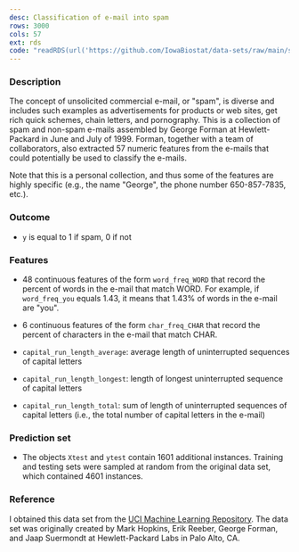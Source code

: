 ```yaml
---
desc: Classification of e-mail into spam
rows: 3000
cols: 57
ext: rds
code: "readRDS(url('https://github.com/IowaBiostat/data-sets/raw/main/spam/spam.rds'))"
---
```


### Description

The concept of unsolicited commercial e-mail, or "spam", is diverse and includes such examples as advertisements for products or web sites, get rich quick schemes, chain letters, and pornography. This is a collection of spam and non-spam e-mails assembled by George Forman at Hewlett-Packard in June and July of 1999. Forman, together with a team of collaborators, also extracted 57 numeric features from the e-mails that could potentially be used to classify the e-mails.

Note that this is a personal collection, and thus some of the features are highly specific (e.g., the name "George", the phone number 650-857-7835, etc.).

### Outcome

* `y` is equal to 1 if spam, 0 if not

### Features

* 48 continuous features of the form `word_freq_WORD` that record the percent of words in the e-mail that match WORD. For example, if `word_freq_you` equals 1.43, it means that 1.43% of words in the e-mail are "you".

* 6 continuous features of the form `char_freq_CHAR` that record the percent of characters in the e-mail that match CHAR.

* `capital_run_length_average`: average length of uninterrupted sequences of capital letters

* `capital_run_length_longest`: length of longest uninterrupted sequence of capital letters

* `capital_run_length_total`: sum of length of uninterrupted sequences of capital letters (i.e., the total number of capital letters in the e-mail)

### Prediction set

* The objects `Xtest` and `ytest` contain 1601 additional instances. Training and testing sets were sampled at random from the original data set, which contained 4601 instances.

### Reference

I obtained this data set from the [UCI Machine Learning Repository](http://archive.ics.uci.edu/ml/datasets/Spambase/). The data set was originally created by Mark Hopkins, Erik Reeber, George Forman, and Jaap Suermondt at Hewlett-Packard Labs in Palo Alto, CA.
